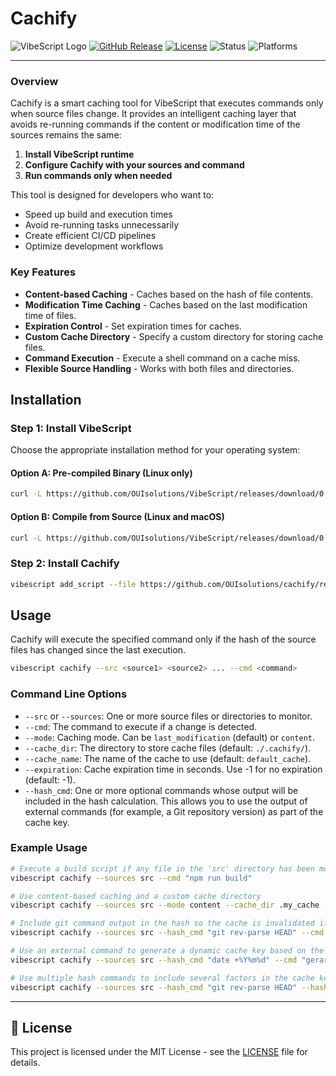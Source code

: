 # Cachify
![VibeScript Logo](https://img.shields.io/badge/VibeScript-0.1.0-blue?style=for-the-badge&logo=lua)
[![GitHub Release](https://img.shields.io/badge/GitHub-Release-blue?style=for-the-badge)](https://github.com/OUIsolutions/cachify/releases)
[![License](https://img.shields.io/badge/License-MIT-green.svg?style=for-the-badge)](https://github.com/OUIsolutions/cachify/blob/main/LICENSE)
![Status](https://img.shields.io/badge/Status-Stable-brightgreen?style=for-the-badge)
![Platforms](https://img.shields.io/badge/Platforms-VibeScript-lightgrey?style=for-the-badge)

---

### Overview

Cachify is a smart caching tool for VibeScript that executes commands only when source files change. It provides an intelligent caching layer that avoids re-running commands if the content or modification time of the sources remains the same:

1. **Install VibeScript runtime**
2. **Configure Cachify with your sources and command**
3. **Run commands only when needed**

This tool is designed for developers who want to:
- Speed up build and execution times
- Avoid re-running tasks unnecessarily
- Create efficient CI/CD pipelines
- Optimize development workflows

### Key Features

- **Content-based Caching** - Caches based on the hash of file contents.
- **Modification Time Caching** - Caches based on the last modification time of files.
- **Expiration Control** - Set expiration times for caches.
- **Custom Cache Directory** - Specify a custom directory for storing cache files.
- **Command Execution** - Execute a shell command on a cache miss.
- **Flexible Source Handling** - Works with both files and directories.

## Installation

### Step 1: Install VibeScript

Choose the appropriate installation method for your operating system:

#### Option A: Pre-compiled Binary (Linux only)
```bash
curl -L https://github.com/OUIsolutions/VibeScript/releases/download/0.32.0/vibescript.out -o vibescript.out && chmod +x vibescript.out && sudo mv vibescript.out /usr/local/bin/vibescript
```

#### Option B: Compile from Source (Linux and macOS)
```bash
curl -L https://github.com/OUIsolutions/VibeScript/releases/download/0.35.0/amalgamation.c -o vibescript.c && gcc vibescript.c -o vibescript.out && sudo mv vibescript.out /usr/local/bin/vibescript
```

### Step 2: Install Cachify
```bash
vibescript add_script --file https://github.com/OUIsolutions/cachify/releases/download/0.1.0/cli.lua cachify
```

## Usage

Cachify will execute the specified command only if the hash of the source files has changed since the last execution.

```bash
vibescript cachify --src <source1> <source2> ... --cmd <command>
```

### Command Line Options

- `--src` or `--sources`: One or more source files or directories to monitor.
- `--cmd`: The command to execute if a change is detected.
- `--mode`: Caching mode. Can be `last_modification` (default) or `content`.
- `--cache_dir`: The directory to store cache files (default: `./.cachify/`).
- `--cache_name`: The name of the cache to use (default: `default_cache`).
- `--expiration`: Cache expiration time in seconds. Use -1 for no expiration (default: -1).
- `--hash_cmd`: One or more optional commands whose output will be included in the hash calculation. This allows you to use the output of external commands (for example, a Git repository version) as part of the cache key.

### Example Usage

```bash
# Execute a build script if any file in the 'src' directory has been modified
vibescript cachify --sources src --cmd "npm run build"

# Use content-based caching and a custom cache directory
vibescript cachify --sources src --mode content --cache_dir .my_cache --cmd "echo 'Files have changed!'"

# Include git command output in the hash so the cache is invalidated if HEAD changes
vibescript cachify --sources src --hash_cmd "git rev-parse HEAD" --cmd "npm test"

# Use an external command to generate a dynamic cache key based on the current date
vibescript cachify --sources src --hash_cmd "date +%Y%m%d" --cmd "gerar_relatorio_diario.sh"

# Use multiple hash commands to include several factors in the cache key
vibescript cachify --sources src --hash_cmd "git rev-parse HEAD" --hash_cmd "node --version" --cmd "npm run build"
```

---

## 📄 License

This project is licensed under the MIT License - see the [LICENSE](LICENSE) file for details.
